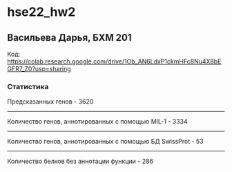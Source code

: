 # hse22_hw2
## Васильева Дарья, БХМ 201
Код: https://colab.research.google.com/drive/1Ob_AN6LdxP1ckmHFc8Nu4X8bEGFR7_Z0?usp=sharing


### Статистика

Предсказанных генов - 3620
***
Количество генов, аннотированных с помощью MIL-1 - 3334
***
Количество генов, аннотированных с помощью БД SwissProt - 53
***
Количество белков без аннотации функции - 286
